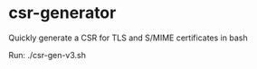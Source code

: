 # csr-generator
Quickly generate a CSR for TLS and S/MIME certificates in bash

Run:
./csr-gen-v3.sh


